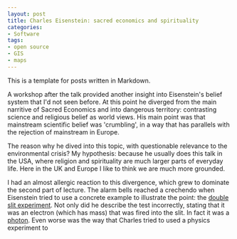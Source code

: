 ```yaml
---
layout: post
title: Charles Eisenstein: sacred economics and spirituality  
categories:
- Software 
tags:
- open source
- GIS
- maps
---
```

This is a template for posts written in Markdown.

A workshop after the talk provided another insight into Eisenstein's belief system
that I'd not seen before. At this point he diverged from the main narritive of 
Sacred Economics and into dangerous territory: contrasting science and religious belief as 
world views. His main point was that mainstream scientific belief was 'crumbling', in a 
way that has parallels with the rejection of mainstream in Europe. 

The reason why he dived into this topic, with questionable relevance to the environmental crisis?
My hypothesis: because he usually does this talk in the USA, where religion and spirituality are 
much larger parts of everyday life. Here in the UK and Europe I like to think we are much more grounded.

I had an almost allergic reaction to this divergence, which grew to dominate the second part of lecture. 
The alarm bells reached a crechendo when Eisenstein tried to use a concrete example to illustrate the point:
the [double slit experiment](http://en.wikipedia.org/wiki/Double-slit_experiment).
Not only did he describe the test incorrectly, stating that it was an electron (which has mass) that was fired
into the slit. In fact it was a [photon](http://en.wikipedia.org/wiki/Photon). Even worse was the way that 
Charles tried to used a physics experiment to 


